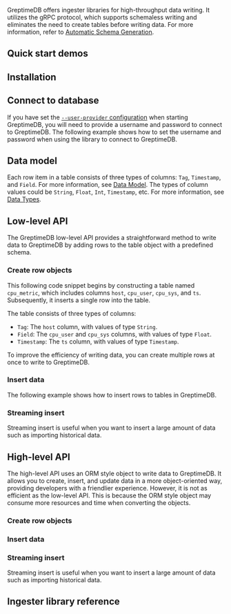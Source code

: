 
GreptimeDB offers ingester libraries for high-throughput data writing.
It utilizes the gRPC protocol,
which supports schemaless writing and eliminates the need to create tables before writing data.
For more information, refer to [Automatic Schema Generation](/user-guide/ingest-data/overview.md#automatic-schema-generation).

<InjectContent id="ingester-lib-introduction" content={props.children}/>

## Quick start demos

<InjectContent id="quick-start-demos" content={props.children}/>

## Installation

<InjectContent id="ingester-lib-installation" content={props.children}/>

## Connect to database

If you have set the [`--user-provider` configuration](/user-guide/operations/authentication.md) when starting GreptimeDB,
you will need to provide a username and password to connect to GreptimeDB.
The following example shows how to set the username and password when using the library to connect to GreptimeDB.

<InjectContent id="ingester-lib-connect" content={props.children}/>

## Data model

Each row item in a table consists of three types of columns: `Tag`, `Timestamp`, and `Field`. For more information, see [Data Model](/user-guide/concepts/data-model.md).
The types of column values could be `String`, `Float`, `Int`, `Timestamp`, etc. For more information, see [Data Types](/reference/sql/data-types.md).

## Low-level API

The GreptimeDB low-level API provides a straightforward method to write data to GreptimeDB 
by adding rows to the table object with a predefined schema.

### Create row objects

This following code snippet begins by constructing a table named `cpu_metric`,
which includes columns `host`, `cpu_user`, `cpu_sys`, and `ts`. 
Subsequently, it inserts a single row into the table.

The table consists of three types of columns:

- `Tag`: The `host` column, with values of type `String`.
- `Field`: The `cpu_user` and `cpu_sys` columns, with values of type `Float`.
- `Timestamp`: The `ts` column, with values of type `Timestamp`.

<InjectContent id="low-level-object" content={props.children}/>

To improve the efficiency of writing data, you can create multiple rows at once to write to GreptimeDB.

<InjectContent id="create-rows" content={props.children}/>

### Insert data

The following example shows how to insert rows to tables in GreptimeDB.

<InjectContent id="insert-rows" content={props.children}/>

### Streaming insert

Streaming insert is useful when you want to insert a large amount of data such as importing historical data.

<InjectContent id="streaming-insert" content={props.children}/>

<InjectContent id="update-rows" content={props.children}/>

## High-level API

The high-level API uses an ORM style object to write data to GreptimeDB.
It allows you to create, insert, and update data in a more object-oriented way,
providing developers with a friendlier experience.
However, it is not as efficient as the low-level API.
This is because the ORM style object may consume more resources and time when converting the objects.

### Create row objects

<InjectContent id="high-level-style-object" content={props.children}/>

### Insert data

<InjectContent id="high-level-style-insert-data" content={props.children}/>

### Streaming insert

Streaming insert is useful when you want to insert a large amount of data such as importing historical data.

<InjectContent id="high-level-style-streaming-insert" content={props.children}/>

<InjectContent id="high-level-style-update-data" content={props.children}/>

<InjectContent id="ingester-lib-debug-logs" content={props.children}/>

## Ingester library reference

<InjectContent id="ingester-lib-reference" content={props.children}/>
